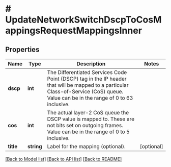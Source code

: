 # # UpdateNetworkSwitchDscpToCosMappingsRequestMappingsInner

## Properties

Name | Type | Description | Notes
------------ | ------------- | ------------- | -------------
**dscp** | **int** | The Differentiated Services Code Point (DSCP) tag in the IP header that will be mapped to a particular Class-of-Service (CoS) queue. Value can be in the range of 0 to 63 inclusive. |
**cos** | **int** | The actual layer-2 CoS queue the DSCP value is mapped to. These are not bits set on outgoing frames. Value can be in the range of 0 to 5 inclusive. |
**title** | **string** | Label for the mapping (optional). | [optional]

[[Back to Model list]](../../README.md#models) [[Back to API list]](../../README.md#endpoints) [[Back to README]](../../README.md)
